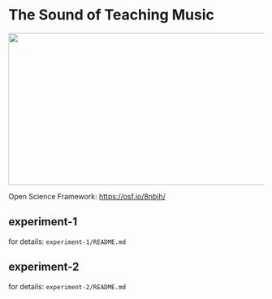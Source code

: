 # The Sound of Teaching Music

<p align="center">
  <img width="1024" height="300" src="https://media.giphy.com/media/oqyKi6VA1du8M/giphy.gif">
</p>

Open Science Framework: https://osf.io/8nbjh/

## experiment-1
for details: `experiment-1/README.md`

## experiment-2
for details: `experiment-2/README.md`